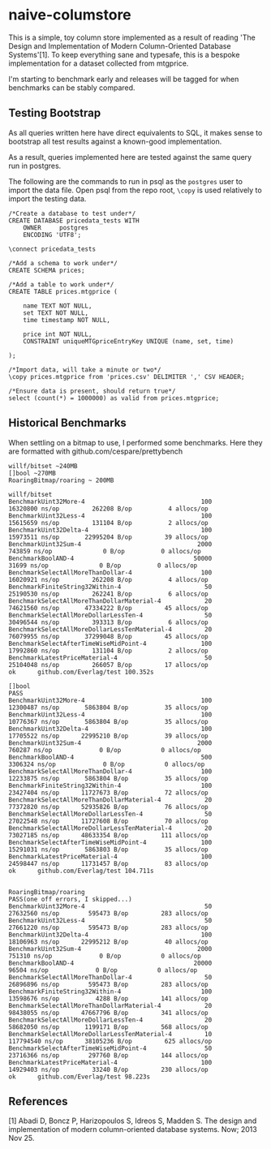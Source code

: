 # naive-columstore

This is a simple, toy column store implemented as a result of reading 'The Design and Implementation of Modern Column-Oriented Database Systems'[1]. To keep everything sane and typesafe, this is a bespoke implementation for a dataset collected from mtgprice.

I'm starting to benchmark early and releases will be tagged for when benchmarks can be stably compared.


## Testing Bootstrap

As all queries written here have direct equivalents to SQL, it makes sense to bootstrap all test results against a known-good implementation.

As a result, queries implemented here are tested against the same query run in postgres.

The following are the commands to run in psql as the `postgres` user to import the data file. Open psql from the repo root, `\copy` is used relatively to import the testing data.

	/*Create a database to test under*/
	CREATE DATABASE pricedata_tests WITH
		OWNER     postgres
		ENCODING 'UTF8';

	\connect pricedata_tests

	/*Add a schema to work under*/
	CREATE SCHEMA prices;

	/*Add a table to work under*/
	CREATE TABLE prices.mtgprice (

		name TEXT NOT NULL,
		set TEXT NOT NULL,
		time timestamp NOT NULL,

		price int NOT NULL,
		CONSTRAINT uniqueMTGpriceEntryKey UNIQUE (name, set, time)

	);

	/*Import data, will take a minute or two*/
	\copy prices.mtgprice from 'prices.csv' DELIMITER ',' CSV HEADER;

	/*Ensure data is present, should return true*/
	select (count(*) = 1000000) as valid from prices.mtgprice;

## Historical Benchmarks

When settling on a bitmap to use, I performed some benchmarks. Here they are formatted with github.com/cespare/prettybench

	willf/bitset ~240MB
	[]bool ~270MB
	RoaringBitmap/roaring ~ 200MB

	willf/bitset
	BenchmarkUint32More-4                                100          16320800 ns/op         262208 B/op          4 allocs/op
	BenchmarkUint32Less-4                                100          15615659 ns/op         131104 B/op          2 allocs/op
	BenchmarkUint32Delta-4                               100          15973511 ns/op       22995204 B/op         39 allocs/op
	BenchmarkUint32Sum-4                                2000            743859 ns/op              0 B/op          0 allocs/op
	BenchmarkBoolAND-4                                 50000             31699 ns/op              0 B/op          0 allocs/op
	BenchmarkSelectAllMoreThanDollar-4                   100          16020921 ns/op         262208 B/op          4 allocs/op
	BenchmarkFiniteString32Within-4                       50          25190530 ns/op         262241 B/op          6 allocs/op
	BenchmarkSelectAllMoreThanDollarMaterial-4            20          74621560 ns/op       47334222 B/op         45 allocs/op
	BenchmarkSelectAllMoreDollarLessTen-4                 50          30496544 ns/op         393313 B/op          6 allocs/op
	BenchmarkSelectAllMoreDollarLessTenMaterial-4         20          76079955 ns/op       37299048 B/op         45 allocs/op
	BenchmarkSelectAfterTimeWiseMidPoint-4               100          17992860 ns/op         131104 B/op          2 allocs/op
	BenchmarkLatestPriceMaterial-4                        50          25104048 ns/op         266057 B/op         17 allocs/op
	ok      github.com/Everlag/test 100.352s

	[]bool
	PASS
	BenchmarkUint32More-4                                100          12300487 ns/op       5863804 B/op          35 allocs/op
	BenchmarkUint32Less-4                                100          10776367 ns/op       5863804 B/op          35 allocs/op
	BenchmarkUint32Delta-4                               100          17705522 ns/op      22995210 B/op          39 allocs/op
	BenchmarkUint32Sum-4                                2000            760287 ns/op             0 B/op           0 allocs/op
	BenchmarkBoolAND-4                                   500           3306324 ns/op             0 B/op           0 allocs/op
	BenchmarkSelectAllMoreThanDollar-4                   100          12233875 ns/op       5863804 B/op          35 allocs/op
	BenchmarkFiniteString32Within-4                      100          23427404 ns/op      11727673 B/op          72 allocs/op
	BenchmarkSelectAllMoreThanDollarMaterial-4            20          77372820 ns/op      52935826 B/op          76 allocs/op
	BenchmarkSelectAllMoreDollarLessTen-4                 50          27022548 ns/op      11727608 B/op          70 allocs/op
	BenchmarkSelectAllMoreDollarLessTenMaterial-4         20          73027185 ns/op      48633354 B/op         111 allocs/op
	BenchmarkSelectAfterTimeWiseMidPoint-4               100          15291031 ns/op       5863803 B/op          35 allocs/op
	BenchmarkLatestPriceMaterial-4                       100          24598447 ns/op      11731457 B/op          83 allocs/op
	ok      github.com/Everlag/test 104.711s


	RoaringBitmap/roaring
	PASS(one off errors, I skipped...)
	BenchmarkUint32More-4                                 50          27632560 ns/op        595473 B/op         283 allocs/op
	BenchmarkUint32Less-4                                 50          27661220 ns/op        595473 B/op         283 allocs/op
	BenchmarkUint32Delta-4                               100          18106963 ns/op      22995212 B/op          40 allocs/op
	BenchmarkUint32Sum-4                                2000            751310 ns/op             0 B/op           0 allocs/op
	BenchmarkBoolAND-4                                 20000             96504 ns/op             0 B/op           0 allocs/op
	BenchmarkSelectAllMoreThanDollar-4                    50          26896896 ns/op        595473 B/op         283 allocs/op
	BenchmarkFiniteString32Within-4                      100          13598676 ns/op          4288 B/op         141 allocs/op
	BenchmarkSelectAllMoreThanDollarMaterial-4            20          98438055 ns/op      47667796 B/op         341 allocs/op
	BenchmarkSelectAllMoreDollarLessTen-4                 20          58682050 ns/op       1199171 B/op         568 allocs/op
	BenchmarkSelectAllMoreDollarLessTenMaterial-4         10         117794540 ns/op      38105236 B/op         625 allocs/op
	BenchmarkSelectAfterTimeWiseMidPoint-4                50          23716366 ns/op        297760 B/op         144 allocs/op
	BenchmarkLatestPriceMaterial-4                       100          14929403 ns/op         33240 B/op         230 allocs/op
	ok      github.com/Everlag/test 98.223s

## References

[1] Abadi D, Boncz P, Harizopoulos S, Idreos S, Madden S. The design and implementation of modern column-oriented database systems. Now; 2013 Nov 25.